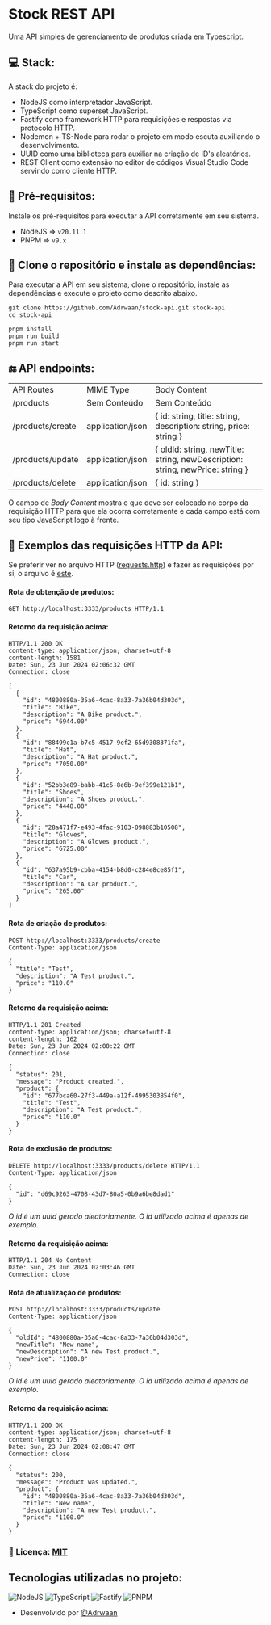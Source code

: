 # Stock REST API
Uma API simples de gerenciamento de produtos criada em Typescript.

## 💻 Stack:
A stack do projeto é:
* NodeJS como interpretador JavaScript.
* TypeScript como superset JavaScript.
* Fastify como framework HTTP para requisições e respostas via protocolo HTTP.
* Nodemon + TS-Node para rodar o projeto em modo escuta auxiliando o desenvolvimento.
* UUID como uma biblioteca para auxiliar na criação de ID's aleatórios.
* REST Client como extensão no editor de códigos Visual Studio Code servindo como cliente HTTP.

## 🛑 Pré-requisitos:
Instale os pré-requisitos para executar a API corretamente em seu sistema.
 * NodeJS => ```v20.11.1```
 * PNPM => ```v9.x```

## 📂 Clone o repositório e instale as dependências:
Para executar a API em seu sistema, clone o repositório, instale as dependências e execute o projeto como descrito abaixo.
```shell
git clone https://github.com/Adrwaan/stock-api.git stock-api
cd stock-api

pnpm install
pnpm run build
pnpm run start
```

## 🔚 API endpoints:
<table>
  <tr>
    <td>API Routes</td>
    <td>MIME Type</td>
    <td>Body Content</td>
  </tr>
  <tr>
    <td>/products</td>
    <td>Sem Conteúdo</td>
    <td>Sem Conteúdo</td>
  </tr>
  <tr>
    <td>/products/create</td>
    <td>application/json</td>
    <td>{ id: string, title: string, description: string, price: string }</td>
  </tr>
  <tr>
    <td>/products/update</td>
    <td>application/json</td>
    <td>{ oldId: string, newTitle: string, newDescription: string, newPrice: string }</td>
  </tr>
  <tr>
    <td>/products/delete</td>
    <td>application/json</td>
    <td>{ id: string }</td>
  </tr>
</table>

O campo de *Body Content* mostra o que deve ser colocado no corpo da requisição HTTP para que ela ocorra corretamente e cada campo está com seu tipo JavaScript logo à frente.

## 🚩 Exemplos das requisições HTTP da API:
Se preferir ver no arquivo HTTP ([requests.http](https://github.com/Adrwaan/stock-api/requests.http)) e fazer as requisições por si, o arquivo é [este](https://github.com/Adrwaan/stock-api/requests.http).
#### Rota de obtenção de produtos:
```http
GET http://localhost:3333/products HTTP/1.1
```
#### Retorno da requisição acima:
```http
HTTP/1.1 200 OK
content-type: application/json; charset=utf-8
content-length: 1581
Date: Sun, 23 Jun 2024 02:06:32 GMT
Connection: close

[
  {
    "id": "4800880a-35a6-4cac-8a33-7a36b04d303d",
    "title": "Bike",
    "description": "A Bike product.",
    "price": "6944.00"
  },
  {
    "id": "88499c1a-b7c5-4517-9ef2-65d9308371fa",
    "title": "Hat",
    "description": "A Hat product.",
    "price": "7050.00"
  },
  {
    "id": "52bb3e89-babb-41c5-8e6b-9ef399e121b1",
    "title": "Shoes",
    "description": "A Shoes product.",
    "price": "4448.00"
  },
  {
    "id": "28a471f7-e493-4fac-9103-098883b10508",
    "title": "Gloves",
    "description": "A Gloves product.",
    "price": "6725.00"
  },
  {
    "id": "637a95b9-cbba-4154-b8d0-c284e8ce85f1",
    "title": "Car",
    "description": "A Car product.",
    "price": "265.00"
  }
]
```
#### Rota de criação de produtos:
```http
POST http://localhost:3333/products/create
Content-Type: application/json

{
  "title": "Test",
  "description": "A Test product.",
  "price": "110.0"
}
```
#### Retorno da requisição acima:
```http
HTTP/1.1 201 Created
content-type: application/json; charset=utf-8
content-length: 162
Date: Sun, 23 Jun 2024 02:00:22 GMT
Connection: close

{
  "status": 201,
  "message": "Product created.",
  "product": {
    "id": "677bca60-27f3-449a-a12f-4995303854f0",
    "title": "Test",
    "description": "A Test product.",
    "price": "110.0"
  }
}
```
#### Rota de exclusão de produtos:
```http
DELETE http://localhost:3333/products/delete HTTP/1.1
Content-Type: application/json

{
  "id": "d69c9263-4708-43d7-80a5-0b9a6be8dad1"
}
```
*O id é um uuid gerado aleatoriamente. O id utilizado acima é apenas de exemplo.*
#### Retorno da requisição acima:
```http
HTTP/1.1 204 No Content
Date: Sun, 23 Jun 2024 02:03:46 GMT
Connection: close
```
#### Rota de atualização de produtos:
```http
POST http://localhost:3333/products/update
Content-Type: application/json

{
  "oldId": "4800880a-35a6-4cac-8a33-7a36b04d303d",
  "newTitle": "New name",
  "newDescription": "A new Test product.",
  "newPrice": "1100.0"
}
```
*O id é um uuid gerado aleatoriamente. O id utilizado acima é apenas de exemplo.*
#### Retorno da requisição acima:
```http
HTTP/1.1 200 OK
content-type: application/json; charset=utf-8
content-length: 175
Date: Sun, 23 Jun 2024 02:08:47 GMT
Connection: close

{
  "status": 200,
  "message": "Product was updated.",
  "product": {
    "id": "4800880a-35a6-4cac-8a33-7a36b04d303d",
    "title": "New name",
    "description": "A new Test product.",
    "price": "1100.0"
  }
}
```

### 📃 Licença: <a href="github.com/Adrwaan/stock-api/LICENSE">MIT</a>

## Tecnologias utilizadas no projeto:
![NodeJS](https://img.shields.io/badge/node.js-6DA55F?style=for-the-badge&logo=node.js&logoColor=white)
![TypeScript](https://img.shields.io/badge/typescript-%23007ACC.svg?style=for-the-badge&logo=typescript&logoColor=white)
![Fastify](https://img.shields.io/badge/fastify-%23000000.svg?style=for-the-badge&logo=fastify&logoColor=white)
![PNPM](https://img.shields.io/badge/pnpm-%234a4a4a.svg?style=for-the-badge&logo=pnpm&logoColor=f69220)

* Desenvolvido por [@Adrwaan](https://github.com/Adrwaan)

